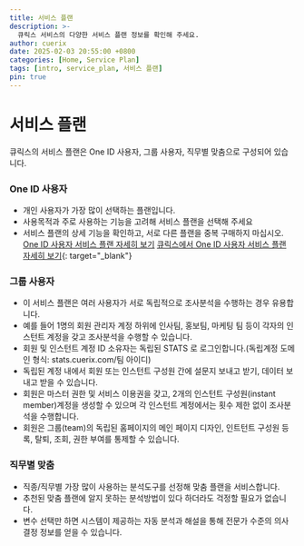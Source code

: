 ```yaml
---
title: 서비스 플랜
description: >-
  큐릭스 서비스의 다양한 서비스 플랜 정보를 확인해 주세요.
author: cuerix
date: 2025-02-03 20:55:00 +0800
categories: [Home, Service Plan]
tags: [intro, service_plan, 서비스 플랜]
pin: true
---
```


# 서비스 플랜

큐릭스의 서비스 플랜은  One ID 사용자, 그룹 사용자, 직무별 맞춤으로 구성되어 있습니다.

### One ID 사용자
- 개인 사용자가 가장 많이 선택하는 플랜입니다.
- 사용목적과 주로 사용하는 기능을 고려해 서비스 플랜을 선택해 주세요
- 서비스 플랜의 상세 기능을 확인하고, 서로 다른 플랜을 중복 구매하지 마십시오.
[One ID 사용자 서비스 플랜 자세히 보기](./2025-02-04-One-ID-사용자.md)
[큐릭스에서 One ID 사용자 서비스 플랜 자세히 보기](https://www.cuerix.com/service-plan/one-id){: target="_blank"}

### 그룹 사용자
- 이 서비스 플랜은 여러 사용자가 서로 독립적으로 조사분석을 수행하는 경우 유용합니다.
- 예를 들어 1명의 회원 관리자 계정 하위에 인사팀, 홍보팀, 마케팅 팀 등이 각자의 인스턴트 계정을 갖고 조사분석을 수행할 수 있습니다.
- 회원 및 인스턴트 계정 ID 소유자는 독립된 STATS 로 로그인합니다.(독립계정 도메인 형식: stats.cuerix.com/팀 아이디)
- 독립된 계정 내에서 회원 또는 인스턴트 구성원 간에 설문지 보내고 받기, 데이터 보내고 받을 수 있습니다.
- 회원은 마스터 권한 및 서비스 이용권을 갖고, 2개의 인스턴트 구성원(instant member)계정을 생성할 수 있으며 각 인스턴트 계정에서는 횟수 제한 없이 조사분석을 수행합니다.
- 회원은 그룹(team)의 독립된 홈페이지의 메인 페이지 디자인, 인트턴트 구성원 등록, 탈퇴, 조회, 권한 부여를 통제할 수 있습니다.


### 직무별 맞춤
- 직종/직무별 가장 많이 사용하는 분석도구를 선정해 맞춤 플랜을 서비스합니다.
- 추천된 맞춤 플랜에 알지 못하는 분석방법이 있다 하더라도 걱정할 필요가 없습니다.
- 변수 선택만 하면 시스템이 제공하는 자동 분석과 해설을 통해 전문가 수준의 의사결정 정보를 얻을 수 있습니다.

